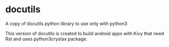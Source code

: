 # docutils

A copy of docutils python library to use only with python3

This version of docutils is created to build android apps with Kivy that need Rst and uses python3crystax package.


